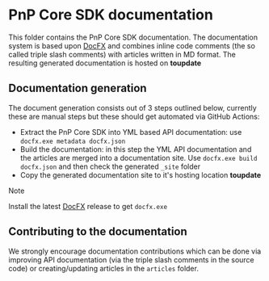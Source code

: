 # PnP Core SDK documentation

This folder contains the PnP Core SDK documentation. The documentation system is based upon [DocFX](https://dotnet.github.io/docfx/) and combines inline code comments (the so called triple slash comments) with articles written in MD format. The resulting generated documentation is hosted on **toupdate**

## Documentation generation

The document generation consists out of 3 steps outlined below, currently these are manual steps but these should get automated via GitHub Actions:

- Extract the PnP Core SDK into YML based API documentation: use `docfx.exe metadata docfx.json`
- Build the documentation: in this step the YML API documentation and the articles are merged into a documentation site. Use `docfx.exe build docfx.json` and then check the generated `_site` folder
- Copy the generated documentation site to it's hosting location **toupdate**

> [!Note]
> Install the latest [DocFX](https://dotnet.github.io/docfx/) release to get `docfx.exe`

## Contributing to the documentation

We strongly encourage documentation contributions which can be done via improving API documentation (via the triple slash comments in the source code) or creating/updating articles in the `articles` folder.
